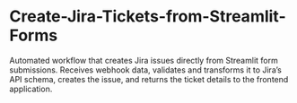 # Create-Jira-Tickets-from-Streamlit-Forms
Automated workflow that creates Jira issues directly from Streamlit form submissions. Receives webhook data, validates and transforms it to Jira’s API schema, creates the issue, and returns the ticket details to the frontend application.
